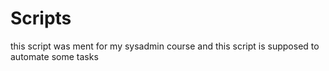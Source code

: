 # Scripts
this script was ment for my sysadmin course and this script is supposed to automate some tasks
